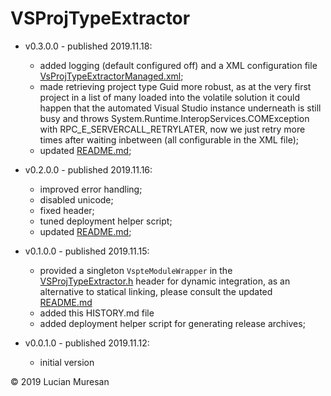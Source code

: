# VSProjTypeExtractor

* v0.3.0.0 - published 2019.11.18:
	 - added logging (default configured off) and a XML configuration file [VsProjTypeExtractorManaged.xml](https://github.com/lucianm/VSProjTypeExtractor/blob/master/VSProjTypeExtractorManaged/VsProjTypeExtractorManaged.xml);
	 - made retrieving project type Guid more robust, as at the very first project in a list of many loaded into the volatile
	 solution it could happen that the automated Visual Studio instance underneath is still busy and throws
	 System.Runtime.InteropServices.COMException with RPC_E_SERVERCALL_RETRYLATER, now we just retry more times after waiting
	 inbetween (all configurable in the XML file);
	 - updated [README.md](https://github.com/lucianm/VSProjTypeExtractor/blob/master/README.md);

* v0.2.0.0 - published 2019.11.16:
	 - improved error handling;
	 - disabled unicode;
	 - fixed header;
	 - tuned deployment helper script;
	 - updated [README.md](https://github.com/lucianm/VSProjTypeExtractor/blob/master/README.md);

* v0.1.0.0 - published 2019.11.15:
	 - provided a singleton `VspteModuleWrapper` in the
	 [VSProjTypeExtractor.h](https://github.com/lucianm/VSProjTypeExtractor/blob/master/VSProjTypeExtractor/VSProjTypeExtractor.h)
	 header for dynamic integration, as an alternative to statical linking, please consult the updated
	 [README.md](https://github.com/lucianm/VSProjTypeExtractor/blob/master/README.md)
	 - added this HISTORY.md file
	 - added deployment helper script for generating release archives;

* v0.0.1.0 - published 2019.11.12:
	 - initial version

© 2019 Lucian Muresan
